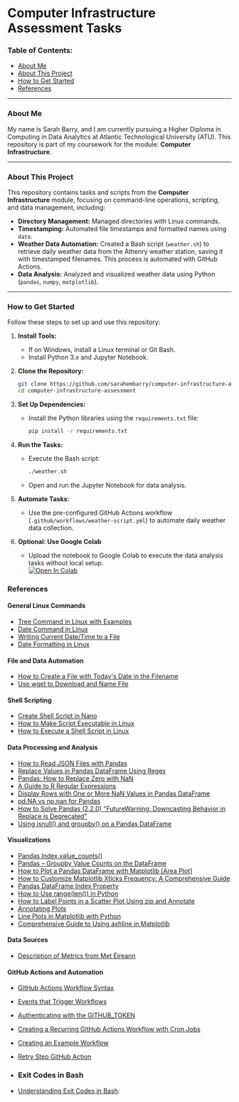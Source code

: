 # **Computer Infrastructure Assessment Tasks**

### **Table of Contents:**
- [About Me](#about-me)
- [About This Project](#about-this-project)
- [How to Get Started](#how-to-get-started)
- [References](#references)

---

### **About Me**

My name is Sarah Barry, and I am currently pursuing a Higher Diploma in Computing in Data Analytics at Atlantic Technological University (ATU). This repository is part of my coursework for the module: **Computer Infrastructure**.

---

### **About This Project**

This repository contains tasks and scripts from the **Computer Infrastructure** module, focusing on command-line operations, scripting, and data management, including:

- **Directory Management:** Managed directories with Linux commands.  
- **Timestamping:** Automated file timestamps and formatted names using `date`.  
- **Weather Data Automation:** Created a Bash script (`weather.sh`) to retrieve daily weather data from the Athenry weather station, saving it with timestamped filenames. This process is automated with GitHub Actions.  
- **Data Analysis:** Analyzed and visualized weather data using Python (`pandas`, `numpy`, `matplotlib`).  

---

### **How to Get Started**

Follow these steps to set up and use this repository:

1. **Install Tools:**
   - If on Windows, install a Linux terminal or Git Bash.
   - Install Python 3.x and Jupyter Notebook.

2. **Clone the Repository:**
   ```bash
   git clone https://github.com/sarahembarry/computer-infrastructure-assessment.git
   cd computer-infrastructure-assessment
   ```


3. **Set Up Dependencies:**
   - Install the Python libraries using the `requirements.txt` file:
     ```bash
     pip install -r requirements.txt
     ```

4. **Run the Tasks:**
   - Execute the Bash script:
     ```bash
     ./weather.sh
     ```
   - Open and run the Jupyter Notebook for data analysis.

5. **Automate Tasks:**
   - Use the pre-configured GitHub Actions workflow (`.github/workflows/weather-script.yml`) to automate daily weather data collection.

6. **Optional: Use Google Colab**
   - Upload the notebook to Google Colab to execute the data analysis tasks without local setup.  
     <a target="_blank" href="https://colab.research.google.com/github/sarahembarry/computer-infrastructure-assessment">
       <img src="https://colab.research.google.com/assets/colab-badge.svg" alt="Open In Colab"/>
     </a>



### References

#### **General Linux Commands**
- [Tree Command in Linux with Examples](https://www.geeksforgeeks.org/tree-command-unixlinux/)
- [Date Command in Linux](https://www.geeksforgeeks.org/date-command-linux-examples/)
- [Writing Current Date/Time to a File](https://stackoverflow.com/questions/43221469/write-current-date-time-to-a-file-using-shell-script)  
- [Date Formatting in Linux](https://phoenixnap.com/kb/linux-date-command)  

#### **File and Data Automation**
- [How to Create a File with Today's Date in the Filename](https://stackoverflow.com/questions/48270960/how-to-create-a-file-with-todays-date-in-the-filename)
- [Use wget to Download and Name File](https://stackoverflow.com/questions/16678487/how-to-change-filename-of-a-file-downloaded-with-wget)

#### **Shell Scripting**
- [Create Shell Script in Nano](https://www.linuxandubuntu.com/home/how-to-create-shell-scripts/)
- [How to Make Script Executable in Linux](https://opensource.com/article/19/8/what-chmod-command)
- [How to Execute a Shell Script in Linux](https://www.cyberciti.biz/faq/how-to-execute-a-shell-script-in-linux/)

#### **Data Processing and Analysis**
- [How to Read JSON Files with Pandas](https://www.geeksforgeeks.org/how-to-read-json-files-with-pandas/)
- [Replace Values in Pandas DataFrame Using Regex](https://www.geeksforgeeks.org/replace-values-in-pandas-dataframe-using-regex/)
- [Pandas: How to Replace Zero with NaN](https://www.statology.org/pandas-replace-0-with-nan/)
- [A Guide to R Regular Expressions](https://www.datacamp.com/tutorial/regex-r-regular-expressions-guide)
- [Display Rows with One or More NaN Values in Pandas DataFrame](https://stackoverflow.com/questions/43424199/display-rows-with-one-or-more-nan-values-in-pandas-dataframe)
- [pd.NA vs np.nan for Pandas](https://stackoverflow.com/questions/60115806/pd-na-vs-np-nan-for-pandas)
- [How to Solve Pandas (2.2.0) "FutureWarning: Downcasting Behavior in Replace is Deprecated"](https://github.com/pandas-dev/pandas/issues/57734)
- [Using isnull() and groupby() on a Pandas DataFrame](https://stackoverflow.com/questions/46106954/using-isnull-and-groupby-on-a-pandas-dataframe)

#### **Visualizations**
- [Pandas Index.value_counts()](https://www.geeksforgeeks.org/python-pandas-index-value_counts/)
- [Pandas – Groupby Value Counts on the DataFrame](https://www.geeksforgeeks.org/pandas-groupby-value-counts-on-the-dataframe/)
- [How to Plot a Pandas DataFrame with Matplotlib [Area Plot]](https://www.geeksforgeeks.org/pandas-groupby-value-counts-on-the-dataframe/)
- [How to Customize Matplotlib Xticks Frequency: A Comprehensive Guide](https://how2matplotlib.com/matplotlib-xticks-frequency.html)
- [Pandas DataFrame Index Property](https://www.w3schools.com/python/pandas/ref_df_index.asp#:~:text=The%20index%20property%20returns%20the,%2C%20stop%2C%20and%20step%20values.)
- [How to Use range(len()) in Python](https://blog.finxter.com/how-to-use-rangelen-in-python/)
- [How to Label Points in a Scatter Plot Using zip and Annotate](https://stackoverflow.com/questions/67320773/how-to-label-points-in-a-scatter-plot-using-zip-and-annotate)
- [Annotating Plots](https://matplotlib.org/stable/gallery/text_labels_and_annotations/annotation_demo.html#annotating-plots)
- [Line Plots in Matplotlib with Python](https://www.datacamp.com/tutorial/line-plots-in-matplotlib-with-python)
- [Comprehensive Guide to Using axhline in Matplotlib](https://how2matplotlib.com/axhline.html)

#### **Data Sources**
- [Description of Metrics from Met Éireann](https://data.gov.ie/dataset/todays-weather-athenry/resource/fffca98d-f3b6-47de-a834-837f0633e14b)

#### **GitHub Actions and Automation**
- [GitHub Actions Workflow Syntax](https://docs.github.com/en/actions/using-workflows/workflow-syntax-for-github-actions) 
- [Events that Trigger Workflows](https://docs.github.com/en/actions/using-workflows/events-that-trigger-workflows#schedule) 
- [Authenticating with the GITHUB_TOKEN](https://docs.github.com/en/actions/security-guides/automatic-token-authentication) 
- [Creating a Recurring GitHub Actions Workflow with Cron Jobs](https://medium.com/@burakkara010/creating-a-recurring-github-actions-workflow-with-cron-jobs-15ce9)  
- [Creating an Example Workflow](https://docs.github.com/en/actions/use-cases-and-examples/creating-an-example-workflow) 
- [Retry Step GitHub Action](https://github.com/marketplace/actions/retry-step)

- ### **Exit Codes in Bash**  
- [Understanding Exit Codes in Bash](https://bencane.com/understanding-exit-codes-in-bash-6942a8b96ce5#:~:text=To%20check%20the%20exit%20code,of%20the%20last%20run%20command.&text=%24%20echo%20%24%3F): 

